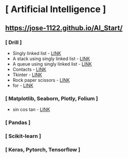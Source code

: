 # [ Artificial Intelligence ]

## https://jose-1122.github.io/AI_Start/

### [ Drill ]
* Singly linked list - [LINK](https://jose-1122.github.io/AI_Start/)
 * A stack using singly linked list - [LINK](https://jose-1122.github.io/AI_Start/)
  * A queue using singly linked list - [LINK](https://jose-1122.github.io/AI_Start/)
  * Contacts - [LINK](https://jose-1122.github.io/AI_Start/Contact.html)
  * Tkinter - [LINK](https://jose-1122.github.io/AI_Start/GUI_Programming_tkinter.html)
  * Rock paper scissors - [LINK](https://jose-1122.github.io/AI_Start/RockPaperScissors.html)
  * for - [LINK](https://jose-1122.github.io/AI_Start/Patterns_of_Stars.html)
    
### [ Matplotlib, Seaborn, Plotly, Folium ]
  * sin cos tan - [LINK](https://jose-1122.github.io/AI_Start/Sin_Cos_Tan_Func.html)

### [ Pandas ]

### [ Scikit-learn ]
  
### [ Keras, Pytorch, Tensorflow ]
